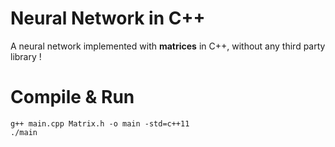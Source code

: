 # Neural Network in C++
A neural network implemented with **matrices** in C++, without any third party library !

# Compile & Run
    g++ main.cpp Matrix.h -o main -std=c++11
    ./main
